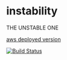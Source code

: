 # instability

THE UNSTABLE ONE

[aws deployed version](http://3.13.90.180/instability/)

[![Build Status](https://travis-ci.org/ArtemAlagizov/instability.svg?branch=master)](https://travis-ci.org/ArtemAlagizov/instability)
